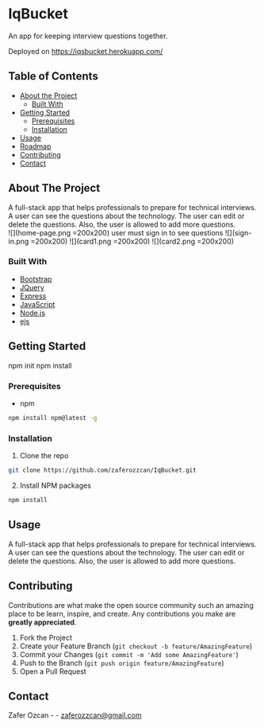 # IqBucket

An app for keeping interview questions together.

Deployed on https://iqsbucket.herokuapp.com/

<!-- TABLE OF CONTENTS -->

## Table of Contents

- [About the Project](#about-the-project)
  - [Built With](#built-with)
- [Getting Started](#getting-started)
  - [Prerequisites](#prerequisites)
  - [Installation](#installation)
- [Usage](#usage)
- [Roadmap](#roadmap)
- [Contributing](#contributing)
- [Contact](#contact)

<!-- ABOUT THE PROJECT -->

## About The Project

A full-stack app that helps professionals to prepare for technical interviews. A user can see the questions about the technology. The user can edit or delete the questions.
Also, the user is allowed to add more questions.  
![](home-page.png =200x200)
user must sign in to see questions
![](sign-in.png =200x200)
![](card1.png =200x200)
![](card2.png =200x200)

### Built With

- [Bootstrap](https://getbootstrap.com)
- [JQuery](https://jquery.com)
- [Express](https://expressjs.com/en/4x/api.html)
- [JavaScript](https://expressjs.com/en/4x/api.html)
- [Node.js](j)
- [ejs](k)

<!-- GETTING STARTED -->

## Getting Started

npm init
npm install

### Prerequisites

- npm

```sh
npm install npm@latest -g
```

### Installation

1. Clone the repo

```sh
git clone https://github.com/zaferozzcan/IqBucket.git
```

2. Install NPM packages

```sh
npm install
```

<!-- USAGE EXAMPLES -->

## Usage

A full-stack app that helps professionals to prepare for technical interviews. A user can see the questions about the technology. The user can edit or delete the questions.
Also, the user is allowed to add more questions.

<!-- CONTRIBUTING -->

## Contributing

Contributions are what make the open source community such an amazing place to be learn, inspire, and create. Any contributions you make are **greatly appreciated**.

1. Fork the Project
2. Create your Feature Branch (`git checkout -b feature/AmazingFeature`)
3. Commit your Changes (`git commit -m 'Add some AmazingFeature'`)
4. Push to the Branch (`git push origin feature/AmazingFeature`)
5. Open a Pull Request

<!-- CONTACT -->

## Contact

Zafer Ozcan - - zaferozzcan@gmail.com
